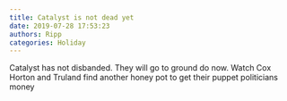 ```yaml
---
title: Catalyst is not dead yet
date: 2019-07-28 17:53:23
authors: Ripp
categories: Holiday
---
```


 Catalyst has not disbanded. They will go to ground do now.   Watch Cox Horton and Truland find another honey pot to get their puppet politicians money
